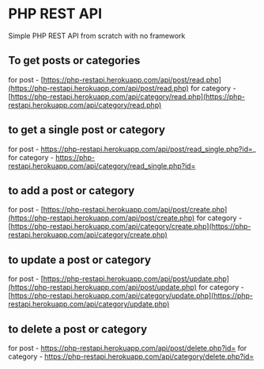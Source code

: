 # PHP REST API
Simple PHP REST API from scratch with no framework

## To get posts or categories
for post - [https://php-restapi.herokuapp.com/api/post/read.php](https://php-restapi.herokuapp.com/api/post/read.php)
for category - [https://php-restapi.herokuapp.com/api/category/read.php](https://php-restapi.herokuapp.com/api/category/read.php)

## to get a single post or category
for post - https://php-restapi.herokuapp.com/api/post/read_single.php?id=<id you want>_
for category - https://php-restapi.herokuapp.com/api/category/read_single.php?id=<id you want>

 ## to add a post or category
for post - [https://php-restapi.herokuapp.com/api/post/create.php](https://php-restapi.herokuapp.com/api/post/create.php)
for category - [https://php-restapi.herokuapp.com/api/category/create.php](https://php-restapi.herokuapp.com/api/category/create.php)

 ## to update a post or category
 for post - [https://php-restapi.herokuapp.com/api/post/update.php](https://php-restapi.herokuapp.com/api/post/update.php)
for category - [https://php-restapi.herokuapp.com/api/category/update.php](https://php-restapi.herokuapp.com/api/category/update.php)

 ## to delete a post or category
for post - https://php-restapi.herokuapp.com/api/post/delete.php?id=<id you want>
for category - https://php-restapi.herokuapp.com/api/category/delete.php?id=<id you want>
